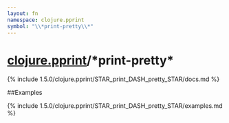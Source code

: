 ```yaml
---
layout: fn
namespace: clojure.pprint
symbol: "\\*print-pretty\\*"
---
```


# [clojure.pprint](../)/\*print-pretty\*

{% include 1.5.0/clojure.pprint/STAR_print_DASH_pretty_STAR/docs.md %}

##Examples

{% include 1.5.0/clojure.pprint/STAR_print_DASH_pretty_STAR/examples.md %}

